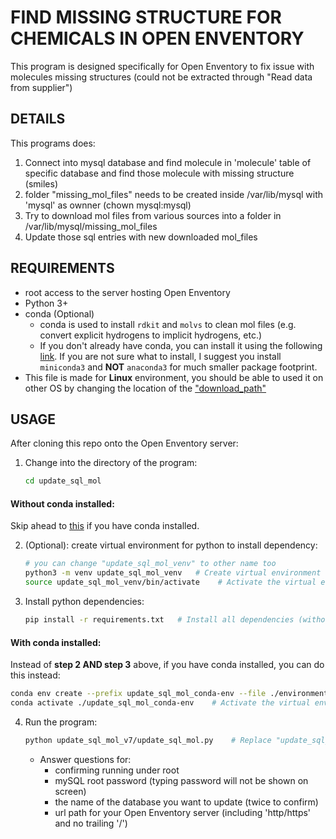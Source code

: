 
# FIND MISSING STRUCTURE FOR CHEMICALS IN OPEN ENVENTORY

This program is designed specifically for Open Enventory to fix issue with
molecules missing structures (could not be extracted through "Read data from supplier")


## DETAILS

This programs does:

1. Connect into mysql database and find molecule in 'molecule' table
of specific database and find those molecule with missing structure (smiles)
2. folder "missing_mol_files" needs to be created inside /var/lib/mysql
with 'mysql' as ownner (chown mysql:mysql)
3. Try to download mol files from various sources into a folder in
     /var/lib/mysql/missing_mol_files
4. Update those sql entries with new downloaded mol_files


## REQUIREMENTS

- root access to the server hosting Open Enventory
- Python 3+
- conda (Optional)
  - conda is used to install `rdkit` and `molvs` to clean mol files (e.g. convert explicit hydrogens to implicit hydrogens, etc.)
  - If you don't already have conda, you can install it using the following [link](https://docs.conda.io/projects/conda/en/latest/user-guide/install/index.html). If you are not sure what to install, I suggest you install `miniconda3` and **NOT** `anaconda3` for much smaller package footprint.
- This file is made for **Linux** environment, you should be able
  to used it on other OS by changing the location of the ["download_path"](update_sql_mol_v7/update_sql_mol.py#L88)



## USAGE

After cloning this repo onto the Open Enventory server:

1. Change into the directory of the program:
   
   ```bash
   cd update_sql_mol
   ```

#### Without conda installed:
   Skip ahead to [this](#with-conda-installed) if you have conda installed.

2. (Optional): create virtual environment for python to install dependency:
   
   ```bash
   # you can change "update_sql_mol_venv" to other name too
   python3 -m venv update_sql_mol_venv   # Create virtual environment
   source update_sql_mol_venv/bin/activate    # Activate the virtual environment
   ```

3. Install python dependencies:
   
   ```bash
   pip install -r requirements.txt   # Install all dependencies (without rdkit and molvs)
   ```

#### With conda installed:

   Instead of **step 2 AND step 3** above, if you have conda installed, you can do this instead:
   ```bash
   conda env create --prefix update_sql_mol_conda-env --file ./environment.yml    # Create virtual  environment with conda and install all dependancies
   conda activate ./update_sql_mol_conda-env    # Activate the virtual environment
   ```

4. Run the program:
   
   ```bash
   python update_sql_mol_v7/update_sql_mol.py    # Replace "update_sql_mol_v6" with latest version
   ```

   - Answer questions for:
     - confirming running under root
     - mySQL root password (typing password will not be shown on screen)
     - the name of the database you want to update (twice to confirm)
     - url path for your Open Enventory server (including 'http/https' and no trailing '/')
